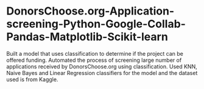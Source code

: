 # DonorsChoose.org-Application-screening-Python-Google-Collab-Pandas-Matplotlib-Scikit-learn
Built a model that uses classification to determine if the project can be offered funding. Automated the process of screening large number of applications received by DonorsChoose.org using classification. Used KNN, Naive Bayes and Linear Regression classifiers for the model and the dataset used is from Kaggle.
